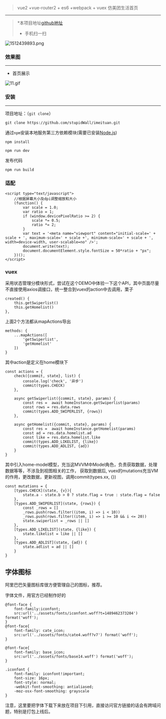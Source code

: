 >  vue2 +vue-router2 + es6 +webpack + vuex 仿美团生活首页

***


>  *本项目地址[github地址](https://github.com/stupidWall/imeituan)
>  * 手机扫一扫

![1512439893.png](http://osbfr39w7.bkt.clouddn.com/1516588350.png)



### 效果图
***
* 首页展示

![11.gif](http://osbfr39w7.bkt.clouddn.com/mmeituan.gif)




### 安装
***
项目地址：（`git clone`）
```shell
git clone https://github.com/stupidWall/imeituan.git
```
通过`npm`安装本地服务第三方依赖模块(需要已安装[Node.js](https://nodejs.org/))

```
npm install
```

```
npm run dev
```
发布代码

```
npm run build
```

### 适配
```
<script type="text/javascript">
    //根据屏幕大小及dpi调整缩放和大小
    (function() {
        var scale = 1.0;
        var ratio = 1;
        if (window.devicePixelRatio >= 2) {
            scale *= 0.5;
            ratio *= 2;
        }
        var text = '<meta name="viewport" content="initial-scale=' + scale + ', maximum-scale=' + scale +', minimum-scale=' + scale + ', width=device-width, user-scalable=no" />';
        document.write(text);
        document.documentElement.style.fontSize = 50*ratio + "px";
    })();
</script>
```

### vuex
采用状态管理分模块形式，尝试在这个DEMO中体验一下这个API，其中页面尽量不直接使用axios调接口，统一整合到vuex的action中去调用，栗子
```
created() {
	this.getSwiperlist()
	this.getHomelist()
},
```
上面2个方法都从mapActions导出
```
methods: {
	...mapActions([
		'getSwiperlist',
		'getHomelist'
	])
}
```
其中action是定义在home模块下
```
const actions = {
	check({commit, state}, list) {
		console.log('check', '异步')
		commit(types.CHECK)
	},

	async getSwiperlist({commit, state}, params) {
		const res =  await homeInstance.getSwiperlist(params)
		const rows = res.data.rows
		commit(types.ADD_SWIPERLIST, {rows})
	},

	async getHomelist({commit, state}, params) {
		const res =  await homeInstance.getHomelist(params)
		const ad = res.data.homelist.ad
		const like = res.data.homelist.like
		commit(types.ADD_LIKELIST, {like})
		commit(types.ADD_ADLIST, {ad})
	}
}
```
其中引入home-model模型，充当这MVVM中Model角色，负责获取数据，处理数据等等，不涉及到视图相关的工作，
获取到数据后, vuex的mutations充当VM的作用，更改数据，更新视图，调用commit(types.xx, {})
```
const mutations = {
	[types.CHECK](state, {v}){
		state.a - state.b > 0 ? state.flag = true : state.flag = false
	},
	[types.ADD_SWIPERLIST](state, {rows}) {
		const _rows = []
		_rows.push(rows.filter((item, i) => i < 10))
		_rows.push(rows.filter((item, i) => i >= 10 && i <= 20))
		state.swiperlist = _rows || []
	},
	[types.ADD_LIKELIST](state, {like}) {
		state.likelist = like || []
	},
	[types.ADD_ADLIST](state, {ad}) {
		state.adlist = ad || []
	}
}
```

## 字体图标

阿里巴巴矢量图标库很方便管理自己的图标，推荐。

字体文件，用官方已经制作好的
```
@font-face {
	font-family:iconfont;
	src:url('../assets/fonts/iconfont.woff?t=1489462373204') format('woff');
}
@font-face{
	font-family: cate_icon;
	src:url('../assets/fonts/cate4.woff?v7') format('woff');
}

@font-face{
	font-family: base_icon;
	src:url('../assets/fonts/base14.woff') format('woff');
}

.iconfont {
	font-family: iconfont!important;
	font-size: 16px;
	font-style: normal;
	-webkit-font-smoothing: antialiased;
	-moz-osx-font-smoothing: grayscale
}

```
注意，这里要把字体下载下来放在项目下引用，直接访问官方链接的话会有跨域问题，特别是打包上线后。
